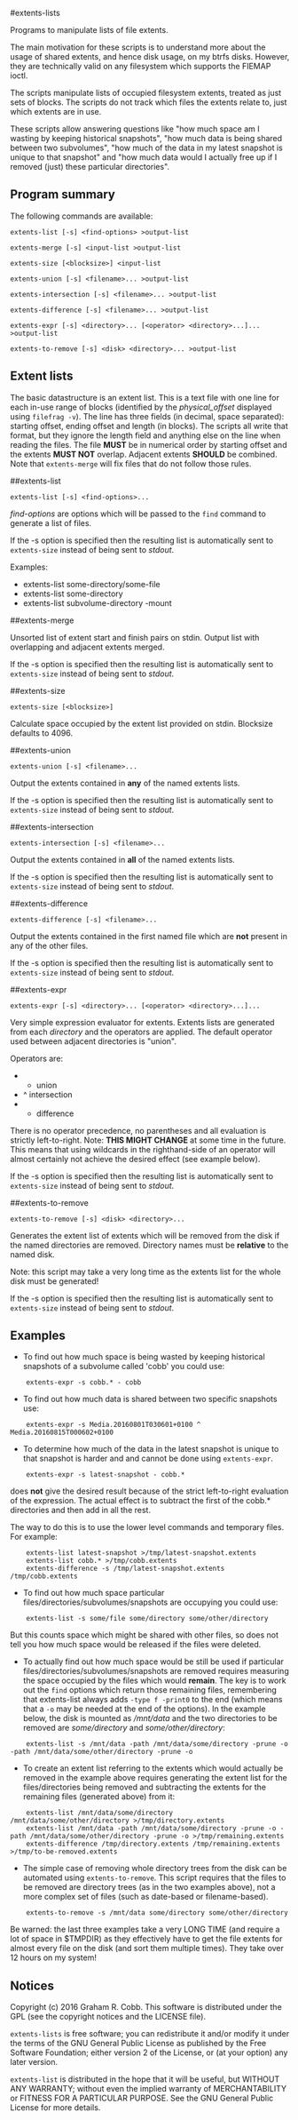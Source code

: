 #extents-lists

Programs to manipulate lists of file extents.

The main motivation for these scripts is to understand more about the usage of shared extents,
and hence disk usage, on my btrfs disks.
However, they are technically valid on any filesystem which supports the FIEMAP ioctl.

The scripts manipulate lists of occupied filesystem extents, treated as just sets of blocks.
The scripts do not track which files the extents relate to, just which extents are in use.

These scripts allow answering questions like "how much space am I wasting by keeping historical snapshots",
"how much data is being shared between two subvolumes", "how much of the data in my latest snapshot is
unique to that snapshot" and "how much data would I actually free up if I removed (just) these particular 
directories".

## Program summary

The following commands are available:

```
extents-list [-s] <find-options> >output-list

extents-merge [-s] <input-list >output-list

extents-size [<blocksize>] <input-list

extents-union [-s] <filename>... >output-list

extents-intersection [-s] <filename>... >output-list

extents-difference [-s] <filename>... >output-list

extents-expr [-s] <directory>... [<operator> <directory>...]... >output-list

extents-to-remove [-s] <disk> <directory>... >output-list
```

## Extent lists

The basic datastructure is an extent list.  This is a text file with one line for each in-use
range of blocks (identified by the *physical_offset* displayed using `filefrag -v`).
The line has three fields (in decimal, space separated): starting offset, ending offset and length (in blocks).
The scripts all write that format, but they ignore the length field and anything else on the line when
reading the files. The file **MUST** be in numerical order by starting offset and the extents **MUST
NOT** overlap.  Adjacent extents **SHOULD** be combined. Note that `extents-merge` will fix files that
do not follow those rules.

##extents-list

```
extents-list [-s] <find-options>...
```

*find-options* are options which will be passed to the `find`
command to generate a list of files.

If the -s option is specified then the resulting list is automatically sent to `extents-size`
instead of being sent to *stdout*.

Examples:

* extents-list some-directory/some-file
* extents-list some-directory
* extents-list subvolume-directory -mount

##extents-merge

Unsorted list of extent start and finish pairs on stdin.
Output list with overlapping and adjacent extents merged.

If the -s option is specified then the resulting list is automatically sent to `extents-size`
instead of being sent to *stdout*.

##extents-size

```
extents-size [<blocksize>]
```

Calculate space occupied by the extent list provided on stdin.
Blocksize defaults to 4096.

##extents-union

```
extents-union [-s] <filename>...
```

Output the extents contained in **any** of the named extents lists.

If the -s option is specified then the resulting list is automatically sent to `extents-size`
instead of being sent to *stdout*.

##extents-intersection

```
extents-intersection [-s] <filename>...
```

Output the extents contained in **all** of the named extents lists.

If the -s option is specified then the resulting list is automatically sent to `extents-size`
instead of being sent to *stdout*.

##extents-difference

```
extents-difference [-s] <filename>...
```

Output the extents contained in the first named file which are **not** present in any of the other files.

If the -s option is specified then the resulting list is automatically sent to `extents-size`
instead of being sent to *stdout*.

##extents-expr
```
extents-expr [-s] <directory>... [<operator> <directory>...]...
```

Very simple expression evaluator for extents.
Extents lists are generated from each *directory* and the operators are applied.
The default operator used between adjacent directories is "union".

Operators are:
*   + union
*   ^ intersection
*   - difference

There is no operator precedence, no parentheses and all evaluation is strictly left-to-right.
Note: **THIS MIGHT CHANGE** at some time in the future.
This means that using wildcards in the righthand-side
of an operator will almost certainly not achieve the desired effect (see example below).

If the -s option is specified then the resulting list is automatically sent to `extents-size`
instead of being sent to *stdout*.

##extents-to-remove
```
extents-to-remove [-s] <disk> <directory>...
```

Generates the extent list of extents which will be removed from the disk if the named
directories are removed.
Directory names must be **relative** to the named disk.

Note: this script may take a very long time as the extents list for the whole disk must be generated!

If the -s option is specified then the resulting list is automatically sent to `extents-size`
instead of being sent to *stdout*.

## Examples

* To find out how much space is being wasted by keeping historical snapshots
of a subvolume called 'cobb' you could use:
```
 	extents-expr -s cobb.* - cobb
```

* To find out how much data is shared between two specific snapshots use:
```
	extents-expr -s Media.20160801T030601+0100 ^ Media.20160815T000602+0100
```

* To determine how much of the data in the latest snapshot is
unique to that snapshot is harder and and cannot be done using `extents-expr`.
```
	extents-expr -s latest-snapshot - cobb.*
```
does **not** give the desired result because of the strict left-to-right evaluation of the expression.
The actual effect is to subtract the first of the cobb.* directories and then add in all the rest.

The way to do this is to use the lower level commands and temporary files.
For example:
```
	extents-list latest-snapshot >/tmp/latest-snapshot.extents
	extents-list cobb.* >/tmp/cobb.extents
	extents-difference -s /tmp/latest-snapshot.extents /tmp/cobb.extents
```

* To find out how much space particular files/directories/subvolumes/snapshots are occupying you could use:
```
	extents-list -s some/file some/directory some/other/directory
```
But this counts space which might be shared with other files,
so does not tell you how much space would be released if the files were deleted.

* To actually find out how much space would be still be used if particular files/directories/subvolumes/snapshots are removed
requires measuring the space occupied by the files which would **remain**.
The key is to work out the `find` options which return those remaining files,
remembering that extents-list always adds `-type f -print0`
to the end (which means that a `-o` may be needed at the end of the options).
In the example below, the disk is mounted as */mnt/data* and the two directories to be removed are
*some/directory* and *some/other/directory*:
```
	extents-list -s /mnt/data -path /mnt/data/some/directory -prune -o -path /mnt/data/some/other/directory -prune -o
```

* To create an extent list referring to the extents which would actually be removed in the example above
requires generating the extent list for the files/directories being removed and
subtracting the extents for the remaining files (generated above) from it:
```
	extents-list /mnt/data/some/directory /mnt/data/some/other/directory >/tmp/directory.extents
	extents-list /mnt/data -path /mnt/data/some/directory -prune -o -path /mnt/data/some/other/directory -prune -o >/tmp/remaining.extents
	extents-difference /tmp/directory.extents /tmp/remaining.extents >/tmp/to-be-removed.extents
```

* The simple case of removing whole directory trees from the disk can be automated using `extents-to-remove`.
This script requires that the files to be removed are directory trees (as in the two examples above), not a more complex
set of files (such as date-based or filename-based).
```
	extents-to-remove -s /mnt/data some/directory some/other/directory
```

Be warned: the last three examples take a very LONG TIME (and require a lot of space in $TMPDIR)
as they effectively have to get the file extents for almost every file on the disk (and sort them multiple times).
They take over 12 hours on my system!

## Notices
Copyright (c) 2016 Graham R. Cobb.
This software is distributed under the GPL (see the copyright notices and the LICENSE file).

`extents-lists` is free software; you can redistribute it and/or modify
it under the terms of the GNU General Public License as published by
the Free Software Foundation; either version 2 of the License, or
(at your option) any later version.

`extents-list` is distributed in the hope that it will be useful,
but WITHOUT ANY WARRANTY; without even the implied warranty of
MERCHANTABILITY or FITNESS FOR A PARTICULAR PURPOSE.  See the
GNU General Public License for more details.
